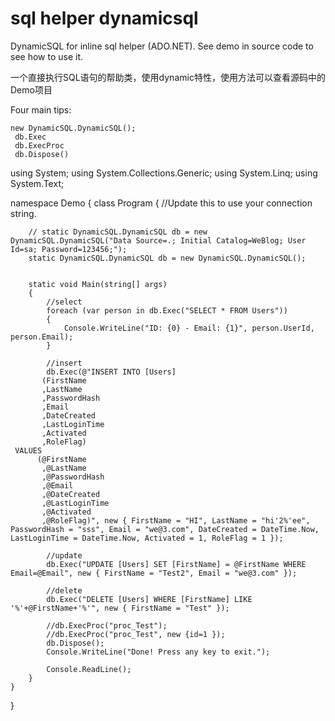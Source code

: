 sql helper dynamicsql 
==========
DynamicSQL for inline sql helper (ADO.NET).
See demo in source code to see how to use it.

一个直接执行SQL语句的帮助类，使用dynamic特性，使用方法可以查看源码中的Demo项目

Four main tips:

    new DynamicSQL.DynamicSQL();
     db.Exec
     db.ExecProc
     db.Dispose() 


using System;
using System.Collections.Generic;
using System.Linq;
using System.Text;

namespace Demo
{
    class Program
    {
        //Update this to use your connection string.

        // static DynamicSQL.DynamicSQL db = new DynamicSQL.DynamicSQL("Data Source=.; Initial Catalog=WeBlog; User Id=sa; Password=123456;");
        static DynamicSQL.DynamicSQL db = new DynamicSQL.DynamicSQL();


        static void Main(string[] args)
        {
            //select
            foreach (var person in db.Exec("SELECT * FROM Users"))
            {
                Console.WriteLine("ID: {0} - Email: {1}", person.UserId, person.Email);
            }

            //insert
            db.Exec(@"INSERT INTO [Users]
           (FirstName
           ,LastName
           ,PasswordHash
           ,Email
           ,DateCreated
           ,LastLoginTime
           ,Activated
           ,RoleFlag)
     VALUES
          (@FirstName
           ,@LastName
           ,@PasswordHash
           ,@Email
           ,@DateCreated
           ,@LastLoginTime
           ,@Activated
           ,@RoleFlag)", new { FirstName = "HI", LastName = "hi'2%'ee", PasswordHash = "sss", Email = "we@3.com", DateCreated = DateTime.Now, LastLoginTime = DateTime.Now, Activated = 1, RoleFlag = 1 });

            //update
            db.Exec("UPDATE [Users] SET [FirstName] = @FirstName WHERE Email=@Email", new { FirstName = "Test2", Email = "we@3.com" });

            //delete
            db.Exec("DELETE [Users] WHERE [FirstName] LIKE '%'+@FirstName+'%'", new { FirstName = "Test" });

            //db.ExecProc("proc_Test");
            //db.ExecProc("proc_Test", new {id=1 });
            db.Dispose();
            Console.WriteLine("Done! Press any key to exit.");

            Console.ReadLine();
        }
    }
}
